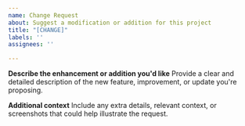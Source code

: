 ```yaml
---
name: Change Request
about: Suggest a modification or addition for this project
title: "[CHANGE]"
labels: ''
assignees: ''

---
```


**Describe the enhancement or addition you'd like**
Provide a clear and detailed description of the new feature, improvement, or update you're proposing.

**Additional context**
Include any extra details, relevant context, or screenshots that could help illustrate the request.
